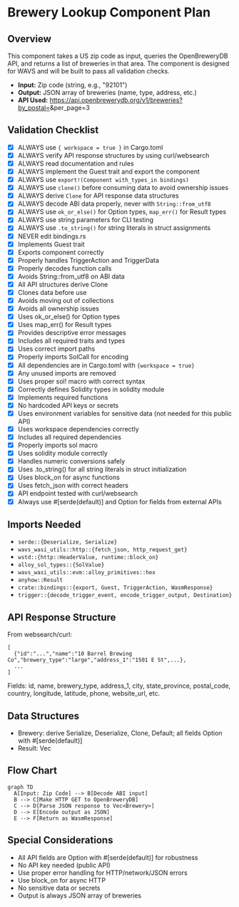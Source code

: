 # Brewery Lookup Component Plan

## Overview
This component takes a US zip code as input, queries the OpenBreweryDB API, and returns a list of breweries in that area. The component is designed for WAVS and will be built to pass all validation checks.

- **Input:** Zip code (string, e.g., "92101")
- **Output:** JSON array of breweries (name, type, address, etc.)
- **API Used:** https://api.openbrewerydb.org/v1/breweries?by_postal=<ZIP>&per_page=3

## Validation Checklist
- [x] ALWAYS use `{ workspace = true }` in Cargo.toml
- [x] ALWAYS verify API response structures by using curl/websearch
- [x] ALWAYS read documentation and rules
- [x] ALWAYS implement the Guest trait and export the component
- [x] ALWAYS use `export!(Component with_types_in bindings)`
- [x] ALWAYS use `clone()` before consuming data to avoid ownership issues
- [x] ALWAYS derive `Clone` for API response data structures
- [x] ALWAYS decode ABI data properly, never with `String::from_utf8`
- [x] ALWAYS use `ok_or_else()` for Option types, `map_err()` for Result types
- [x] ALWAYS use string parameters for CLI testing
- [x] ALWAYS use `.to_string()` for string literals in struct assignments
- [x] NEVER edit bindings.rs
- [x] Implements Guest trait
- [x] Exports component correctly
- [x] Properly handles TriggerAction and TriggerData
- [x] Properly decodes function calls
- [x] Avoids String::from_utf8 on ABI data
- [x] All API structures derive Clone
- [x] Clones data before use
- [x] Avoids moving out of collections
- [x] Avoids all ownership issues
- [x] Uses ok_or_else() for Option types
- [x] Uses map_err() for Result types
- [x] Provides descriptive error messages
- [x] Includes all required traits and types
- [x] Uses correct import paths
- [x] Properly imports SolCall for encoding
- [x] All dependencies are in Cargo.toml with `{workspace = true}`
- [x] Any unused imports are removed
- [x] Uses proper sol! macro with correct syntax
- [x] Correctly defines Solidity types in solidity module
- [x] Implements required functions
- [x] No hardcoded API keys or secrets
- [x] Uses environment variables for sensitive data (not needed for this public API)
- [x] Uses workspace dependencies correctly
- [x] Includes all required dependencies
- [x] Properly imports sol macro
- [x] Uses solidity module correctly
- [x] Handles numeric conversions safely
- [x] Uses .to_string() for all string literals in struct initialization
- [x] Uses block_on for async functions
- [x] Uses fetch_json with correct headers
- [x] API endpoint tested with curl/websearch
- [x] Always use #[serde(default)] and Option<T> for fields from external APIs

## Imports Needed
- `serde::{Deserialize, Serialize}`
- `wavs_wasi_utils::http::{fetch_json, http_request_get}`
- `wstd::{http::HeaderValue, runtime::block_on}`
- `alloy_sol_types::{SolValue}`
- `wavs_wasi_utils::evm::alloy_primitives::hex`
- `anyhow::Result`
- `crate::bindings::{export, Guest, TriggerAction, WasmResponse}`
- `trigger::{decode_trigger_event, encode_trigger_output, Destination}`

## API Response Structure
From websearch/curl:
```
[
  {"id":"...","name":"10 Barrel Brewing Co","brewery_type":"large","address_1":"1501 E St",...},
  ...
]
```
Fields: id, name, brewery_type, address_1, city, state_province, postal_code, country, longitude, latitude, phone, website_url, etc.

## Data Structures
- Brewery: derive Serialize, Deserialize, Clone, Default; all fields Option<T> with #[serde(default)]
- Result: Vec<Brewery>

## Flow Chart
```mermaid
graph TD
  A[Input: Zip Code] --> B[Decode ABI input]
  B --> C[Make HTTP GET to OpenBreweryDB]
  C --> D[Parse JSON response to Vec<Brewery>]
  D --> E[Encode output as JSON]
  E --> F[Return as WasmResponse]
```

## Special Considerations
- All API fields are Option<T> with #[serde(default)] for robustness
- No API key needed (public API)
- Use proper error handling for HTTP/network/JSON errors
- Use block_on for async HTTP
- No sensitive data or secrets
- Output is always JSON array of breweries 
